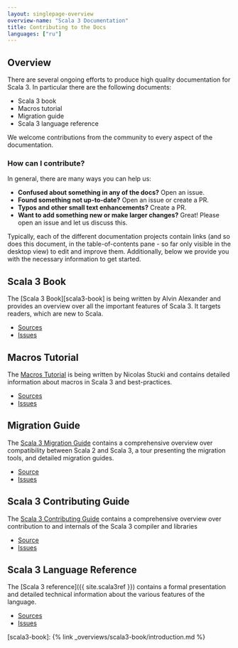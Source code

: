 ```yaml
---
layout: singlepage-overview
overview-name: "Scala 3 Documentation"
title: Contributing to the Docs
languages: ["ru"]
---
```

## Overview
There are several ongoing efforts to produce high quality documentation for
Scala 3. In particular there are the following documents:

- Scala 3 book
- Macros tutorial
- Migration guide
- Scala 3 language reference

We welcome contributions from the community to every aspect of the documentation.


### How can I contribute?
In general, there are many ways you can help us:

- **Confused about something in any of the docs?** Open an issue.
- **Found something not up-to-date?** Open an issue or create a PR.
- **Typos and other small text enhancements?** Create a PR.
- **Want to add something new or make larger changes?** Great! Please open an issue and let us discuss this.

Typically, each of the different documentation projects contain links (and so does this document, in the table-of-contents pane - so far only visible in the desktop view) to edit and improve them. Additionally, below we provide you with the necessary information to get started.

## Scala 3 Book
The [Scala 3 Book][scala3-book] is being written by Alvin Alexander and provides an overview over all the important features of Scala 3. It targets readers, which are new to Scala.

- [Sources](https://github.com/scala/docs.scala-lang/tree/main/_overviews/scala3-book)
- [Issues](https://github.com/scala/docs.scala-lang/issues)

## Macros Tutorial
The [Macros Tutorial](/scala3/guides/macros) is being written by Nicolas Stucki and contains detailed information about macros in Scala 3 and best-practices.

- [Sources](https://github.com/scala/docs.scala-lang/tree/main/_overviews/scala3-macros)
- [Issues](https://github.com/scala/docs.scala-lang/issues)

## Migration Guide
The [Scala 3 Migration Guide](/scala3/guides/migration/compatibility-intro.html)
contains a comprehensive overview over compatibility between Scala 2 and Scala 3,
a tour presenting the migration tools, and detailed migration guides.

- [Source](https://github.com/scala/docs.scala-lang/tree/main/_overviews/scala3-migration)
- [Issues](https://github.com/scala/docs.scala-lang/issues)

## Scala 3 Contributing Guide
The [Scala 3 Contributing Guide](/scala3/guides/contribution/contribution-intro.html)
contains a comprehensive overview over contribution to and internals of the Scala 3 compiler and libraries

- [Source](https://github.com/scala/docs.scala-lang/tree/main/_overviews/scala3-contribution)
- [Issues](https://github.com/scala/docs.scala-lang/issues)

## Scala 3 Language Reference
The [Scala 3 reference]({{ site.scala3ref }}) contains a formal presentation and detailed technical information about the various features of the language.

- [Sources](https://github.com/lampepfl/dotty/tree/main/docs/_docs)
- [Issues](https://github.com/lampepfl/dotty/issues)


[scala3-book]: {% link _overviews/scala3-book/introduction.md %}
